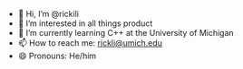 - 👋 Hi, I’m @rickili
- 👀 I’m interested in all things product
- 🌱 I’m currently learning C++ at the University of Michigan
- 📫 How to reach me: rickli@umich.edu
- 😄 Pronouns: He/him

<!---
rickili/rickili is a ✨ special ✨ repository because its `README.md` (this file) appears on your GitHub profile.
You can click the Preview link to take a look at your changes.
--->
